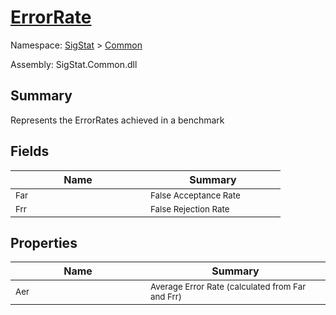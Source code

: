 # [ErrorRate](./ErrorRate.md)

Namespace: [SigStat]() > [Common](./README.md)

Assembly: SigStat.Common.dll

## Summary
Represents the ErrorRates achieved in a benchmark

## Fields

| Name | Summary | 
| --- | --- | 
| <sub>Far</sub><div style="width: 200px">| <sub>False Acceptance Rate</sub><div style="width: 200px">| <br>
| <sub>Frr</sub><div style="width: 200px">| <sub>False Rejection Rate</sub><div style="width: 200px">| <br>


## Properties

| Name | Summary | 
| --- | --- | 
| <sub>Aer</sub><div style="width: 200px">| <sub>Average Error Rate (calculated from Far and Frr)</sub><div style="width: 200px">| <br>



